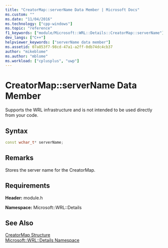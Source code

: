```yaml
---
title: "CreatorMap::serverName Data Member | Microsoft Docs"
ms.custom: ""
ms.date: "11/04/2016"
ms.technology: ["cpp-windows"]
ms.topic: "reference"
f1_keywords: ["module/Microsoft::WRL::Details::CreatorMap::serverName"]
dev_langs: ["C++"]
helpviewer_keywords: ["serverName data member"]
ms.assetid: 07a853f7-98cd-47a1-a2ff-0db74dc4cb37
author: "mikeblome"
ms.author: "mblome"
ms.workload: ["cplusplus", "uwp"]
---
```

# CreatorMap::serverName Data Member

Supports the WRL infrastructure and is not intended to be used directly from your code.

## Syntax

```cpp
const wchar_t* serverName;
```

## Remarks

Stores the server name for the CreatorMap.

## Requirements

**Header:** module.h

**Namespace:** Microsoft::WRL::Details

## See Also

[CreatorMap Structure](../windows/creatormap-structure.md)  
[Microsoft::WRL::Details Namespace](../windows/microsoft-wrl-details-namespace.md)